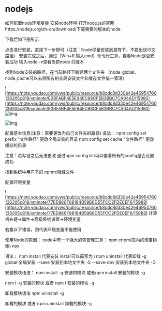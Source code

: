 # nodejs
如何配置node环境变量
安装node环境
打开node.js的官网https://nodejs.org/zh-cn/download/下载需要的版本的node

下载后如下图所示

点击进行安装，直接下一步即可（注意：Node尽量安装到盘符下，不要出现中文路径）
安装完成之后，通过（Win+R,输入cmd）命令行工具，查看Node是否安装成功
输入node -v查看当前node 的版本

找到Node安装的路径，在当前路径下新建两个文件夹
（node_global、node_cache可以去将所有的全局安装文件和缓存文件统一管理）

  ![https://note.youdao.com/yws/public/resource/b8cdc8d330e42e46954760136305c819/xmlnote/E3BFABF4E5E64EC68CF5B3BBC7CA04AD/15980](https://note.youdao.com/yws/public/resource/b8cdc8d330e42e46954760136305c819/xmlnote/E3BFABF4E5E64EC68CF5B3BBC7CA04AD/15980) ![img](https://note.youdao.com/yws/public/resource/b8cdc8d330e42e46954760136305c819/xmlnote/0CD3787A514B4B4FBB598E32393D7F31/15986) 

 ![img](https://note.youdao.com/yws/public/resource/b8cdc8d330e42e46954760136305c819/xmlnote/81B9405E06ED4132BF020ED471EE7657/15982) 

配置基本信息(注意：需要更改为自己文件夹的路径)
语法：
npm config set prefix  "文件路径"  更改全局安装的目录
npm config set cache  "文件路径" 更改缓存的目录

注意：若写错之后无法更改
通过npm config list可以查看所有的config是否设置成功

找到系统中用户下的.npmrc隐藏文件

配置环境变量

 ![https://note.youdao.com/yws/public/resource/b8cdc8d330e42e46954760136305c819/xmlnote/77ED886F88184B59B6D55FCC2FDE0EF6/15988](https://note.youdao.com/yws/public/resource/b8cdc8d330e42e46954760136305c819/xmlnote/77ED886F88184B59B6D55FCC2FDE0EF6/15988) 计算机右键->属性->高级系统设置->环境变量

若报以下错误，则代表环境变量不能使用

使用Node的原因：
node中有一个强大的包管理工具：
npm  cnpm(国内的淘宝镜像) npx

语法：
npm install 代表安装     install可以简写为 i
npm uninstall 代表卸载
  -g  global 全局安装
--save        安装到本地文件夹  -S
--save-dev 安装到本地文件夹  -D

安装模块语法：
npm install -g 安装的模块 或者npm install 安装的模块 -g

npm i -g 安装的模块  或者  npm i 安装的模块 -g

卸载模块语法 npm uninstall -g 

卸载的模块 或者 npm uninstall  卸载的模块 -g

